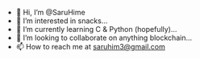 - 👋 Hi, I’m @SaruHime
- 👀 I’m interested in snacks...
- 🌱 I’m currently learning C & Python (hopefully)...
- 💞️ I’m looking to collaborate on anything blockchain...
- 📫 How to reach me at saruhim3@gmail.com

<!---
SaruHime/SaruHime is a ✨ special ✨ repository because its `README.md` (this file) appears on your GitHub profile.
You can click the Preview link to take a look at your changes.
--->
